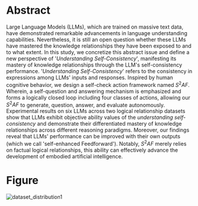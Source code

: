 # Abstract
Large Language Models (LLMs), which are trained on massive text data, have demonstrated remarkable advancements in language understanding capabilities. Nevertheless, it is still an open question whether these LLMs have mastered the knowledge relationships they have been exposed to and to what extent. In this study, we concretize this abstract issue and define a new perspective of '_Understanding Self-Consistency_', manifesting its mastery of knowledge relationships through the LLM's self-consistency performance. '_Understanding Self-Consistency_' refers to the consistency in expressions among LLMs' inputs and responses. Inspired by human cognitive behavior, we design a self-check action framework named $S^{2}AF$. Wherein, a self-question and answering mechanism is emphasized and forms a logically closed loop including four classes of actions, allowing our $S^{2}AF$ to generate, question, answer, and evaluate autonomously. Experimental results on six LLMs across two logical relationship datasets show that LLMs exhibit objective ability values of the _understanding self-consistency_ and demonstrate their differentiated mastery of knowledge relationships across different reasoning paradigms. Moreover, our findings reveal that LLMs' performance can be improved with their own outputs (which we call 'self-enhanced Feedforward'). Notably, $S^{2}AF$ merely relies on factual logical relationships, this ability can effectively advance the development of embodied artificial intelligence.


# Figure
![dataset_distribution1](https://github.com/user-attachments/assets/b748a2eb-0d66-43a8-aa8a-542c9fcce19a)
